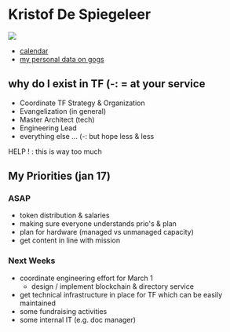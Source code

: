 # Kristof De Spiegeleer
![](https://docs.grid.tf/threefold/data_team/raw/branch/master/team/varia/Kristof%20De%20Spiegeleer/kristof_despiegeleer.JPG)

- [calendar](https://calendar.google.com/calendar/embed?src=greenitglobe.com_tsjmu4ib6q6fq908187nuvc6v8%40group.calendar.google.com&ctz=Europe/Amsterdam)
- [my personal data on gogs](https://docs.grid.tf/threefold/data_team/src/branch/master/team/varia/Kristof%20De%20Spiegeleer)

## why do I exist in TF (-: = at your service

- Coordinate TF Strategy & Organization
- Evangelization (in general)
- Master Architect (tech)
- Engineering Lead
- everything else ... (-: but hope less & less

HELP ! : this is way too much


## My Priorities (jan 17)

### ASAP

- token distribution & salaries
- making sure everyone understands prio's & plan
- plan for hardware (managed vs unmanaged capacity)
- get content in line with mission

### Next Weeks

- coordinate engineering effort for March 1
   - design / implement blockchain & directory service
- get technical infrastructure in place for TF which can be easily maintained
- some fundraising activities
- some internal IT (e.g. doc manager)
